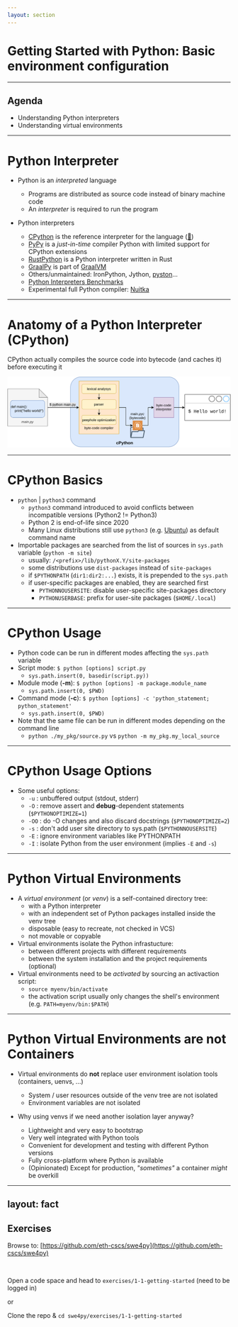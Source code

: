 ```yaml
---
layout: section
---
```


# Getting Started with Python: Basic environment configuration

---

## Agenda

- Understanding Python interpreters
- Understanding virtual environments

---

# Python Interpreter

- Python is an *interpreted* language
    - Programs are distributed as source code instead of binary machine code
    - An *interpreter* is required to run the program

- Python interpreters
    - [CPython](https://github.com/python/cpython) is the reference interpreter for the language ([📖](https://en.wikipedia.org/wiki/CPython))
    - [PyPy](https://pypy.org/) is a _just-in-time_ compiler Python with limited support for CPython extensions
    - [RustPython](https://rustpython.github.io/) is a Python interpreter written in Rust
    - [GraalPy](https://www.graalvm.org/python/) is part of [GraalVM](https://www.graalvm.org/)
    - Others/unmaintained: IronPython, Jython, [pyston](https://github.com/pyston/pyston)...
    - [Python Interpreters Benchmarks](https://pybenchmarks.org/)
    - Experimental full Python compiler: [Nuitka](https://nuitka.net/)

<!--
Python (created by Guido van Rossum in 1989-1991) is an interpreted language, which means that Python programs are not directly translated into binary machine code by the programming language processing tool (usually called *compiler*) at *compilation* time. Therefore, Python programs cannot be distributed as independent executable programs but only as source code files, and require the programming language processing tool (usually called *interpreter*) at run-time.

There are several Python interpreters developed in different programming languages, but the interpreter taken as reference implementation is CPython, written in C (originally used the C89 standard with several select C99 features, from version 3.11 it uses C11). CPython works by translating first the source code into bytecode (cached to the filesystem if possible) and then executing it by the Python stack virtual machine. Note that the bytecode is just an implementation detail and thus it's not guaranteed to be compatible across different versions.

RustPython:
    it can be embedded into Rust programs to use Python as a scripting language for your application, or it can be compiled to WebAssembly in order to run Python in the browser.
-->

---

# Anatomy of a Python Interpreter (CPython)

CPython actually compiles the source code into bytecode (and caches it) before executing it

![cpython](./assets/python-interpreter.drawio.svg)

---

# CPython Basics

- `python` | `python3` command
  - `python3` command introduced to avoid conflicts between incompatible versions (Python2 != Python3)
  - Python 2 is end-of-life since 2020
  - Many Linux distributions still use `python3` (e.g. [Ubuntu](https://launchpad.net/ubuntu/focal/+package/python-is-python3)) as default command name
- Importable packages are searched from the list of sources in `sys.path` variable (`python -m site`)
  - usually: `/<prefix>/lib/pythonX.Y/site-packages`
  - some distributions use `dist-packages` instead of `site-packages`
  - if `$PYTHONPATH` (`dir1:dir2:...`) exists, it is prepended to the `sys.path`
  - if user-specific packages are enabled, they are searched first
    - `PYTHONNOUSERSITE`: disable user-specific site-packages directory
    - `PYTHONUSERBASE`: prefix for user-site packages (`$HOME/.local`)

---

# CPython Usage

- Python code can be run in different modes affecting the `sys.path` variable
- Script mode: `$ python [options] script.py`
  - `sys.path.insert(0, basedir(script.py))`
- Module mode (**-m**): `$ python [options] -m package.module_name`
  - `sys.path.insert(0, $PWD)`
- Command mode (**-c**): `$ python [options] -c 'python_statement; python_statement'`
  - `sys.path.insert(0, $PWD)`
- Note that the same file can be run in different modes depending on the command line
  - `python ./my_pkg/source.py` vs `python -m my_pkg.my_local_source`

---

# CPython Usage Options

- Some useful options:
  - `-u` : unbuffered output (stdout, stderr)
  - `-O` : remove assert and __debug__-dependent statements (`$PYTHONOPTIMIZE=1`)
  - `-OO` : do -O changes and also discard docstrings (`$PYTHONOPTIMIZE=2`)
  - `-s` : don't add user site directory to sys.path (`$PYTHONNOUSERSITE`)
  - `-E` : ignore environment variables like PYTHONPATH
  - `-I` : isolate Python from the user environment (implies `-E` and `-s`)

---

# Python Virtual Environments

- A _virtual environment_ (or _venv_) is a self-contained directory tree:
  - with a Python interpreter
  - with an independent set of Python packages installed inside the venv tree
  - disposable (easy to recreate, not checked in VCS)
  - not movable or copyable
- Virtual environments isolate the Python infrastucture:
  - between different projects with different requirements
  - between the system installation and the project requirements (optional)
- Virtual environments need to be _activated_ by sourcing an activaction script:
  - `source myenv/bin/activate`
  - the activation script usually only changes the shell's environment (e.g. `PATH=myenv/bin:$PATH`)

---

# Python Virtual Environments are **not** Containers

- Virtual environments do **not** replace user environment isolation tools
 (containers, uenvs, ...)
  - System / user resources outside of the venv tree are not isolated
  - Environment variables are not isolated

- Why using venvs if we need another isolation layer anyway?
  - Lightweight and very easy to bootstrap
  - Very well integrated with Python tools
  - Convenient for development and testing with different Python versions
  - Fully cross-platform where Python is available
  - (Opinionated) Except for production, _"sometimes"_ a container _might_ be overkill

<!--

# Other Virtual Environment Tools: Conda, Spack,

- conda ...


-->

---
layout: fact
---

## Exercises

Browse to: [https://github.com/eth-cscs/swe4py](https://github.com/eth-cscs/swe4py)

<br />

Open a code space and head to `exercises/1-1-getting-started`
(need to be logged in)

or

Clone the repo & `cd swe4py/exercises/1-1-getting-started`
